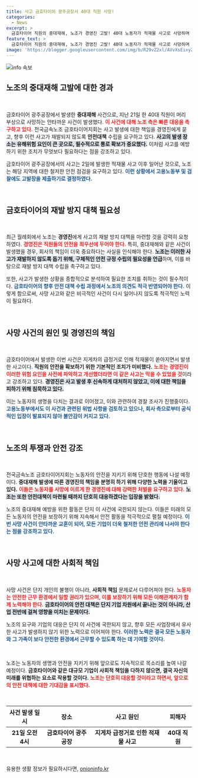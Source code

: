 ```yaml
---
title: 사고 금호타이어 광주공장서 40대 직원 사망!
categories:
  - News
excerpt: >
  금호타이어 직원의 중대재해, 노조가 경영진 고발! 40대 노동자가 적재물 사고로 사망하며 안전 문제에 대한 강력한 조치와 책임을 요구하는 목소리가 커지고 있습니다. 이번 사건은 지난 4월 발생한 사망사고와 맞물려 더욱 큰 파장을 일으키고 있습니다.
feature_text: >
  금호타이어 직원의 중대재해, 노조가 경영진 고발! 40대 노동자가 적재물 사고로 사망하며 안전 문제에 대한 강력한 조치와 책임을 요구하는 목소리가 커지고 있습니다. 이번 사건은 지난 4월 발생한 사망사고와 맞물려 더욱 큰 파장을 일으키고 있습니다.
image: 'https://blogger.googleusercontent.com/img/b/R29vZ2xl/AVvXsEixyZcFfHzMRdzZMjFBmAUKJYCLCGyLL1o632UiGVXcaFdKo_bkvkuCioo0uUKlGfBVcT3P84aROyZIXSBEx3Aw5nCQ3pTgDom1WDC4m8eifvWiAmWEEVb4x6G_l8C0QH225ldMjyaFvpxGEBGNO37VmDTDMHGhJPq73UglMfDca1-0aw/s1600/blogspot.png'
---
```


<p><img src="https://blogger.googleusercontent.com/img/b/R29vZ2xl/AVvXsEixyZcFfHzMRdzZMjFBmAUKJYCLCGyLL1o632UiGVXcaFdKo_bkvkuCioo0uUKlGfBVcT3P84aROyZIXSBEx3Aw5nCQ3pTgDom1WDC4m8eifvWiAmWEEVb4x6G_l8C0QH225ldMjyaFvpxGEBGNO37VmDTDMHGhJPq73UglMfDca1-0aw/s1600/blogspot.png" alt="info 속보" /></p>

<h2 data-ke-size="size26">노조의 중대재해 고발에 대한 경과</h2>

<p data-ke-size="size16">&nbsp;</p>

<p>금호타이어 광주공장에서 발생한 <b>중대재해</b> 사건으로, 지난 21일 한 40대 직원이 머리 부상으로 사망하는 안타까운 사건이 발생했다. <b><span style="color: #ee2323;">이 사건에 대해 노조 측은 빠른 대응을 촉구하고 있다.</span></b> 전국금속노조 금호타이어지회는 사고 발생에 대한 책임을 경영진에게 묻고, 향후 이런 사고가 재발되지 않도록 <b>안전대책</b> 수립을 요구하고 있다. <b><span style="background-color: #21538527;">사고의 발생 장소는 유해위험 요인이 큰 곳으로, 필수적으로 통로 확보가 중요했다.</span></b> 이처럼 사고를 예방하기 위한 조치가 무엇보다 필요하다는 점을 강조하고 있다. </p>

<p>금호타이어 광주공장에서의 사고는 2일에 발생한 적재물 사고 이후 일어난 것으로, 노조는 해당 지역에 대한 철저한 안전 점검을 요구하고 있다. <b><span style="color: #1a5490;">이런 상황에서 고용노동부 및 검찰에도 고발장을 제출하기로 결정하였다.</span></b> </p>

<p data-ke-size="size16">&nbsp;</p>

<h2 data-ke-size="size26">금호타이어의 재발 방지 대책 필요성</h2>

<p data-ke-size="size16">&nbsp;</p>

<p>최근 월례회에서 노조는 <b>경영진</b>에게 사고의 재발 방지 대책을 마련할 것을 강력히 요청하였다. <b><span style="color: #ee2323;">경영진은 직원들의 안전을 최우선에 두어야 한다.</span></b> 특히, 중대재해와 같은 사건이 발생했을 경우, 회사의 책임이 더욱 중요하다는 사실을 인식해야 한다. <b><span style="background-color: #21538527;">노조는 이러한 사고가 재발하지 않도록 돕기 위해, 구체적인 안전 규정 수립의 필요성을 언급</span></b>하며, 이를 바탕으로 재발 방지 대책 수립을 촉구하고 있다. </p>

<p>또한, 사고가 발생한 상황을 종합적으로 분석하여 필요한 조치를 취하는 것이 필수적이다. <b><span style="color: #1a5490;">금호타이어의 향후 안전 대책 수립 과정에서 노조의 의견도 적극 반영되어야 한다.</span></b> 이렇게 함으로써, 사망 사고와 같은 비극적인 사건이 다시 일어나지 않도록 적극적인 노력이 필요하다.</p>

<p data-ke-size="size16">&nbsp;</p>

<h2 data-ke-size="size26">사망 사건의 원인 및 경영진의 책임</h2>

<p data-ke-size="size16">&nbsp;</p>

<p>금호타이어에서 발생한 이번 사건은 지게차의 급정거로 인해 적재물이 쏟아지면서 발생한 사고이다. <b>직원의 안전을 확보하기 위한 기본적인 조치가 미비했다.</b> <b><span style="color: #ee2323;">노조는 경영진이 이러한 위험 요인을 사전에 파악하고 개선했더라면 이 같은 사고는 막을 수 있었을 것</span></b>이라고 강조하고 있다. <b><span style="background-color: #21538527;">경영진은 사고 발생 후 신속하게 대처하지 않았고, 이에 대한 책임을 피하기 위해 침묵하고 있다.</span></b> </p>

<p>이는 노동자의 생명을 다치는 결과로 이어졌고, 이와 관련하여 경찰 조사가 진행중이다. <b><span style="color: #1a5490;">고용노동부에서도 이 사건과 관련된 위법 사항을 검토하고 있으나, 회사 측으로부터 공식적인 입장이 발표되지 않아 불안감이 커지고 있다.</span></b> </p>

<p data-ke-size="size16">&nbsp;</p>

<h2 data-ke-size="size26">노조의 투쟁과 안전 강조</h2>

<p data-ke-size="size16">&nbsp;</p>

<p>전국금속노조 금호타이어지회는 노동자의 안전을 지키기 위해 단호한 행동에 나설 예정이다. <b>중대재해 발생에 따른 경영진의 책임을 분명히 하기 위해 다양한 노력을 기울이고 있다.</b> <b><span style="color: #ee2323;">이들은 노동자를 사망에 이르게 한 경영진에 대해 강력한 처벌을 요구하고 있다.</span></b> <b><span style="background-color: #21538527;">노조는 또한 안전대책이 마련될 때까지 단호히 대응하겠다는 입장을 밝혔다.</span></b> </p>

<p>노조의 중대재해 예방을 위한 활동은 단지 이 사건에 국한되지 않는다. 이들은 미래의 모든 노동자의 안전을 보장하기 위해 지속해서 안전 활동을 적극적으로 펼칠 예정이다. <b><span style="color: #1a5490;">이번 사망 사건이 안타까운 교훈이 되어, 모든 기업이 더욱 철저한 안전 관리에 나서야 한다는 점을 강조하고 있다.</span></b> </p>

<p data-ke-size="size16">&nbsp;</p>

<h2 data-ke-size="size26">사망 사고에 대한 사회적 책임</h2>

<p data-ke-size="size16">&nbsp;</p>

<p>사망 사건은 단지 개인의 불행이 아니라, <b>사회적 책임</b> 문제로서 다루어져야 한다. <b><span style="color: #ee2323;">노동자는 안전한 근무 환경에서 일할 권리가 있으며, 이를 보장하기 위해 모든 이해관계자가 함께 노력해야 한다.</span></b> <b><span style="background-color: #21538527;">금호타이어의 안전 대책은 단지 기업 차원에서 끝나는 것이 아니라, 산업 전반에 걸쳐 영향을 미치는 문제이다.</span></b> </p>

<p>노조의 요구와 기업의 대응은 단지 이 사건에 국한되지 않고, 향후 모든 사업장에서 유사한 사고가 발생하지 않기 위한 노력으로 이어져야 한다. <b><span style="color: #1a5490;">이러한 노력은 결국 모든 노동자와 그 가족이 보다 안전한 환경에서 근무할 수 있도록 하는 데 기여할 것이다.</span></b> </p>

<p data-ke-size="size16">&nbsp;</p>

<p>노조는 노동자의 생명과 안전을 지키기 위해 앞으로도 지속적으로 목소리를 높여 나갈 예정이다. <b>금호타이어와 같은 대규모 기업이 사회적 책임을 다하지 않으면, 결국 자신의 미래를 위협하는 요소로 작용할 것이다.</b> <b><span style="color: #ee2323;">노조는 단호히 대응할 것이라고 하면서, 앞으로의 안전 대책에 대한 기대감을 표시했다.</span></b> </p>

<p data-ke-size="size16">&nbsp;</p>

<table style="width: 100%; border-collapse: collapse;">
    <thead>
        <tr>
            <th style="text-align: center;"><b>사건 발생 일시</b></th>
            <th style="text-align: center;"><b>장소</b></th>
            <th style="text-align: center;"><b>사고 원인</b></th>
            <th style="text-align: center;"><b>피해자</b></th>
        </tr>
    </thead>
    <tbody>
        <tr>
            <td style="text-align: center; height: 17px;"><b>21일 오전 4시</b></td>
            <td style="text-align: center; height: 17px;"><b>금호타이어 광주공장</b></td>
            <td style="text-align: center; height: 17px;"><b>지게차 급정거로 인한 적재물 사고</b></td>
            <td style="text-align: center; height: 17px;"><b>40대 직원</b></td>
        </tr>
    </tbody>
</table>

<p data-ke-size="size16">&nbsp;</p>
유용한 생활 정보가 필요하시다면, <a href="https://onioninfo.kr" rel="dofollow">onioninfo.kr</a>


